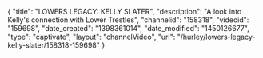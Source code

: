 {
    "title": "LOWERS LEGACY: KELLY SLATER",
    "description": "A look into Kelly's connection with Lower Trestles",
    "channelid": "158318",
    "videoid": "159698",
    "date_created": "1398361014",
    "date_modified": "1450126677",
    "type": "captivate",
    "layout": "channelVideo",
    "url": "\/hurley\/lowers-legacy-kelly-slater\/158318-159698"
}